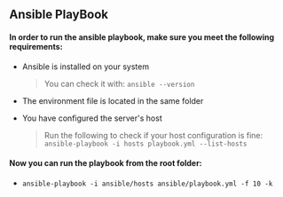 ## Ansible PlayBook

#### In order to run the ansible playbook, make sure you meet the following requirements:

- Ansible is installed on your system
  > You can check it with: `ansible --version`

- The environment file is located in the same folder

- You have configured the server's host
  > Run the following to check if your host configuration is fine: `ansible-playbook -i hosts playbook.yml --list-hosts`

#### Now you can run the playbook from the root folder:

- `ansible-playbook -i ansible/hosts ansible/playbook.yml -f 10 -k`

